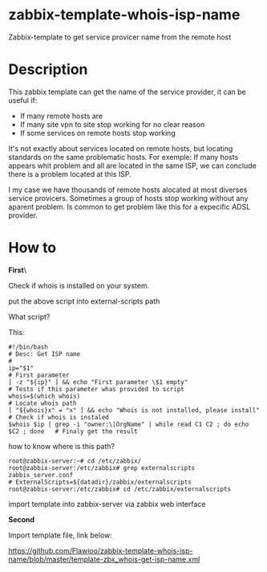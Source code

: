 # zabbix-template-whois-isp-name
Zabbix-template to get service provicer name from the remote host

# Description

This zabbix template can get the name of the service provider, it can be useful if:
* If many remote hosts are
* If many site vpn to site stop working for no clear reason
* If some services on remote hosts stop working

It's not exactly about services located on remote hosts, but locating standards on the same problematic hosts.
For exemple:
If many hosts appears whit problem and all are located in the same ISP, we can conclude there is a problem located at this ISP.

I my case we have thousands of remote hosts alocated at most diverses service provicers.
Sometimes a group of hosts stop working without any aparent problem.
Is common to get problem like this for a expecific ADSL provider.

# How to
**First**\

Check if whois is installed on your system.

put the above script into external-scripts path

What script?

This:
```shell
#!/bin/bash
# Desc: Get ISP name
#           
ip="$1"                                                                          # First parameter
[ -z "${ip}" ] && echo "First parameter \$1 empty"                               # Tests if this parameter whas provided to script
whois=$(which whois)                                                             # Locate whois path
[ "${whois}x" = "x" ] && echo "Whois is not installed, please install"           # Check if whois is instaled
$whois $ip | grep -i "owner:\|OrgName" | while read C1 C2 ; do echo $C2 ; done   # Finaly get the result
```

how to know where is this path?

```shell
root@zabbix-server:~# cd /etc/zabbix/
root@zabbix-server:/etc/zabbix# grep externalscripts zabbix_server.conf
# ExternalScripts=${datadir}/zabbix/externalscripts
root@zabbix-server:/etc/zabbix# cd /etc/zabbix/externalscripts
```
import template into zabbix-server via zabbix web interface

**Second**

Import template file, link below:

https://github.com/Flawioo/zabbix-template-whois-isp-name/blob/master/template-zbx_whois-get-isp-name.xml

